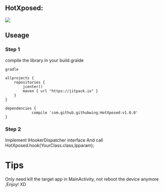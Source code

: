 ## HotXposed:

[![](https://jitpack.io/v/githubwing/HotXposed.svg)](https://jitpack.io/#githubwing/HotXposed)

## Useage


### Step 1

compile the library in your build.gralde

```
gradle

allprojects {
    repositories {
        jcenter()
        maven { url "https://jitpack.io" }
    }
}

dependencies {
	        compile 'com.github.githubwing:HotXposed:v1.0.0'
}

```

### Step 2

Implement IHookerDispatcher interface And call HotXposed.hook(YourClass.class,lpparam);



# Tips

Only need kill the target app in MainActivity, not reboot the device anymore ,Enjoy! XD